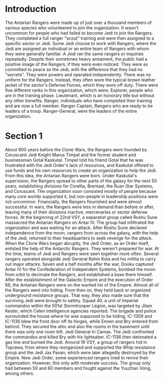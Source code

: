 # Introduction

The Antarian Rangers were made up of just over a thousand members of various species who volunteered to join the organization.
It wasn't uncommon for people who had failed to become Jedi to join the Rangers.
They completed a full ranger "scout" training and were then assigned to a specific sector or Jedi.
Some Jedi choose to work with Rangers, where the Jedi are assigned an individual or an entire team of Rangers with whom they were generally familiar.
A Jedi ran the same rangers or inquiries repeatedly.
Despite their sometimes heavy armament, the public had a positive image of the Rangers, if they were even noticed.
They were as committed to peace as the Jedi, with the difference that they had no "secrets".
They were powers and operated independently.
There was no uniform for the Rangers.
Instead, they often wore the typical brown leather jacket of the sector's Defense Forces, which they wore off duty.
There were five different ranks in this organization, which were; Explorer, people who are in the training phase.
Lieutenant, which is an honorary title but without any other benefits.
Ranger, individuals who have completed their training and are now a full member.
Ranger Captain, Rangers who are ready to be leaders of a troop.
Ranger-General, were the leaders of the entire organization.

# Section 1

About 600 years before the Clone Wars, the Rangers were founded by Coruscanti Jedi Knight Marus Timpel and the former student and businessman Gotal Kaskutal.
Timpel told his friend Gotal that he was frustrated with the Jedi Order's lack of resources, and Kaskutal offered to use funds and his own resources to create an organization to help the Jedi.
From this idea, the Antarian Rangers were born.
Under Kaskutal's supervision, the Rangers spread to other parts of the galaxy for the next 50 years, establishing divisions for Corellia, Brentaal, the Ruan Star Systems, and Coruscant.
The organization soon consisted mostly of people because many core worlds supported it, but non-people in leadership positions were not uncommon.
Financially, the Rangers flourished and were almost successful.
In wars, the Rangers were less in demand than before or after, leaving many of their divisions inactive, mercenaries or sector defense forces.
At the beginning of 22nd VSY, a separatist group called Roshu Sune massacred the Antarian Rangers on Antar IV.
The group had infiltrated the organization and was waiting for an attack.
After Roshu Sune declared independence from the moon, rangers from across the galaxy, with the help of the Jedi, returned to their headquarters to seek revenge for the attack.
When the Clone Wars began abruptly, the Jedi Order, as an Order itself, enlisted the help of the Antarctic Rangers.
They weren't prepared for war.
At the time, teams of Jedi and Rangers were seen together more often.
Several rangers operated alongside Jedi General Rahm Kota and his militia to carry out major attacks.
Seven and a half months after the war, Dooku captured Antar IV for the Confederation of Independent Systems, bombed the moon from orbit to decimate the Rangers, and established a base there himself.
After the establishment of the Galactic Empire and the execution of Order 66, the Antarian Rangers were on the wanted list of the Empire.
Almost all of the Rangers went into hiding.
From then on, they held back or organized underground resistance groups.
That way, they also made sure that the surviving Jedi were brought to safety.
Squad 40, a unit of Imperial commandos within the 501st Stormtrooper Legion, was targeted by Jilam Kester, which Celen intelligence agencies reported.
The brigade and police surrounded the house where he was supposed to be hiding.
IC-1309 and IC-1136 blew the front door off its hinges, while Ennen and Bry entered from behind.
They secured the attic and also the rooms in the basement until there was only one room left.
Jedi General Iri Camas.
The Jedi confronted the commandos and killed Bry with his lightsaber.
IC-1136 then detonated a gas line and burned the Jedi.
Around 19 VSY, a group of rangers hid in Toprawa, from where they reorganized and supported the Whip resistance group and the Jedi Jax Pavan, which were later allegedly destroyed by the Empire.
New Jedi Order, some experienced rangers tried to revive their organization.
However, this only with moderate success.
The group only had between 50 and 60 members and fought against the Yuuzhan Vong, among others.
